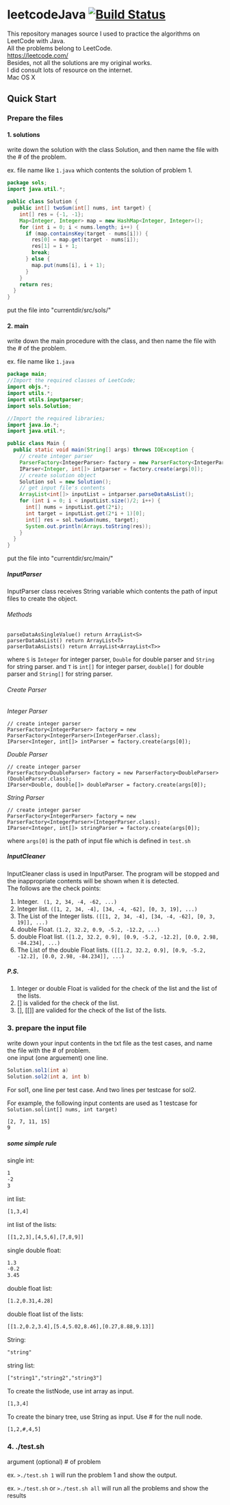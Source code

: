 # leetcodeJava [![Build Status](https://travis-ci.org/ddrsmile/leetcodeJava.svg?branch=master)](https://travis-ci.org/ddrsmile/leetcodeJava)  
This repository manages source I used to practice the algorithms on LeetCode with Java.  
All the problems belong to LeetCode.  
https://leetcode.com/  
Besides, not all the solutions are my original works.  
I did consult lots of resource on the internet.  
Mac OS X  

## Quick Start

### Prepare the files

#### 1. solutions

write down the solution with the class Solution, and then name the file with the # of the problem.  

ex. file name like `1.java` which contents the solution of problem 1.

```java
package sols;
import java.util.*;

public class Solution {
  public int[] twoSum(int[] nums, int target) {
    int[] res = {-1, -1};
    Map<Integer, Integer> map = new HashMap<Integer, Integer>();
    for (int i = 0; i < nums.length; i++) {
      if (map.containsKey(target - nums[i])) {
        res[0] = map.get(target - nums[i]);
        res[1] = i + 1;
        break;
      } else {
        map.put(nums[i], i + 1);
      }
    }
    return res;
  }
}
```

put the file into "currentdir/src/sols/"

#### 2. main

write down the main procedure with the class, and then name the file with the # of the problem.  

ex. file name like `1.java`

```java
package main;
//Import the required classes of LeetCode;
import objs.*;
import utils.*;
import utils.inputparser;
import sols.Solution;

//Import the required libraries;
import java.io.*;
import java.util.*;

public class Main {
  public static void main(String[] args) throws IOException {
    // create integer parser
    ParserFactory<IntegerParser> factory = new ParserFactory<IntegerParser>(IntegerParser.class);
    IParser<Integer, int[]> intparser = factory.create(args[0]);
    // create solution object
    Solution sol = new Solution();
    // get input file's contents
    ArrayList<int[]> inputList = intparser.parseDataAsList();
    for (int i = 0; i < inputList.size()/2; i++) {
      int[] nums = inputList.get(2*i);
      int target = inputList.get(2*i + 1)[0];
      int[] res = sol.twoSum(nums, target);
      System.out.println(Arrays.toString(res));
    }
  }
}
```
put the file into "currentdir/src/main/"  
##### InputParser
InputParser class receives String variable which contents the path of input files to create the object.

###### Methods
```
parseDataAsSingleValue() return ArrayList<S>
parserDataAsList() return ArrayList<T>
parserDataAsLists() return ArrayList<ArrayList<T>>
```

where `S` is `Integer` for integer parser, `Double` for double parser and `String` for string parser.
and `T` is `int[]` for integer parser, `double[]` for double parser and `String[]` for string parser.

###### Create Parser

*Integer Parser*

```
// create integer parser
ParserFactory<IntegerParser> factory = new ParserFactory<IntegerParser>(IntegerParser.class);
IParser<Integer, int[]> intParser = factory.create(args[0]);
```

*Double Parser*

```
// create integer parser
ParserFactory<DoubleParser> factory = new ParserFactory<DoubleParser>(DoubleParser.class);
IParser<Double, double[]> doubleParser = factory.create(args[0]);
```

*String Parser*

```
// create integer parser
ParserFactory<IntegerParser> factory = new ParserFactory<IntegerParser>(IntegerParser.class);
IParser<Integer, int[]> stringParser = factory.create(args[0]);
```

where `args[0]` is the path of input file which is defined in `test.sh`

  
##### InputCleaner
InputCleaner class is used in InputParser.
The program will be stopped and the inappropriate contents will be shown when it is detected.  
The follows are the check points:  
1. Integer. ``` (1, 2, 34, -4, -62, ...)```  
2. Integer list. ``` ([1, 2, 34, -4], [34, -4, -62], [0, 3, 19], ...) ```  
3. The List of the Integer lists. ``` ([[1, 2, 34, -4], [34, -4, -62], [0, 3, 19]], ...) ```    
4. double Float. ``` (1.2, 32.2, 0.9, -5.2, -12.2, ...) ```  
5. double Float list. ``` ([1.2, 32.2, 0.9], [0.9, -5.2, -12.2], [0.0, 2.98, -84.234], ...) ```  
6. The List of the double Float lists. ``` ([[1.2, 32.2, 0.9], [0.9, -5.2, -12.2], [0.0, 2.98, -84.234]], ...) ```  

##### P.S.
1) Integer or double Float is valided for the check of the list and the list of the lists.  
2) [] is valided for the check of the list.  
3) [], [[]] are valided for the check of the list of the lists.  

### 3. prepare the input file
write down your input contents in the txt file as the test cases, and name the file with the # of problem.  
one input (one arguement) one line.

```java
Solution.sol1(int a)
Solution.sol2(int a, int b)
```  
For sol1, one line per test case. And two lines per testcase for sol2.

For example, the following input contents are used as 1 testcase for `Solution.sol(int[] nums, int target)`
```txt
[2, 7, 11, 15]
9
```

##### some simple rule
single int:
```txt
1  
-2  
3
```

int list:
```txt
[1,3,4]
```

int list of the lists:
```txt
[[1,2,3],[4,5,6],[7,8,9]]
```

single double float:  
```txt
1.3  
-0.2  
3.45
```

double float list:
```txt
[1.2,0.31,4.28]
```

double float list of the lists:
```txt
[[1.2,0.2,3.4],[5.4,5.02,8.46],[0.27,8.88,9.13]]
```

String:  
```txt
"string"
```

string list:  
```txt
["string1","string2","string3"]
```

To create the listNode, use int array as input.  
```txt
[1,3,4]
```

To create the binary tree, use String as input. Use # for the null node.
```txt
[1,2,#,4,5]
```  

### 4. ./test.sh

argument (optional) # of problem

ex. `>./test.sh 1` will run the problem 1 and show the output.

ex. `>./test.sh` or `>./test.sh all` will run all the problems and show the results
